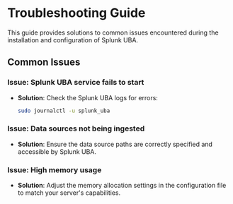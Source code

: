 # Troubleshooting Guide

This guide provides solutions to common issues encountered during the installation and configuration of Splunk UBA.

## Common Issues

### Issue: Splunk UBA service fails to start

- **Solution**: Check the Splunk UBA logs for errors:
    ```bash
    sudo journalctl -u splunk_uba
    ```

### Issue: Data sources not being ingested

- **Solution**: Ensure the data source paths are correctly specified and accessible by Splunk UBA.

### Issue: High memory usage

- **Solution**: Adjust the memory allocation settings in the configuration file to match your server's capabilities.
